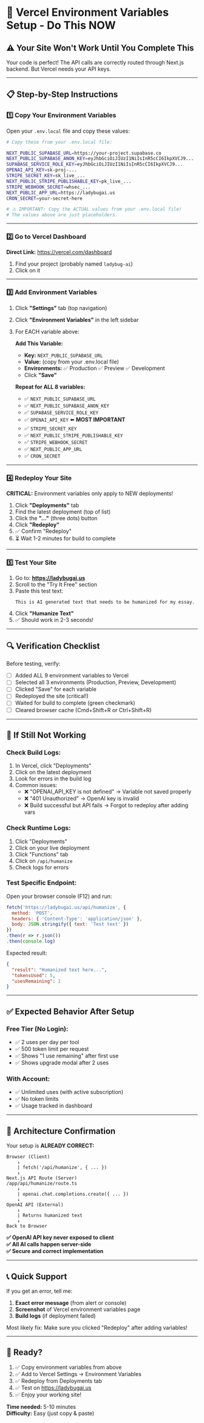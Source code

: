 # 🚀 Vercel Environment Variables Setup - Do This NOW

## ⚠️ Your Site Won't Work Until You Complete This

Your code is perfect! The API calls are correctly routed through Next.js backend. But Vercel needs your API keys.

---

## 📋 Step-by-Step Instructions

### 1️⃣ Copy Your Environment Variables

Open your `.env.local` file and copy these values:

```bash
# Copy these from your .env.local file:

NEXT_PUBLIC_SUPABASE_URL=https://your-project.supabase.co
NEXT_PUBLIC_SUPABASE_ANON_KEY=eyJhbGciOiJIUzI1NiIsInR5cCI6IkpXVCJ9...
SUPABASE_SERVICE_ROLE_KEY=eyJhbGciOiJIUzI1NiIsInR5cCI6IkpXVCJ9...
OPENAI_API_KEY=sk-proj-...
STRIPE_SECRET_KEY=sk_live_...
NEXT_PUBLIC_STRIPE_PUBLISHABLE_KEY=pk_live_...
STRIPE_WEBHOOK_SECRET=whsec_...
NEXT_PUBLIC_APP_URL=https://ladybugai.us
CRON_SECRET=your-secret-here

# ⚠️ IMPORTANT: Copy the ACTUAL values from your .env.local file!
# The values above are just placeholders.
```

---

### 2️⃣ Go to Vercel Dashboard

**Direct Link:** https://vercel.com/dashboard

1. Find your project (probably named `ladybug-ai`)
2. Click on it

---

### 3️⃣ Add Environment Variables

1. Click **"Settings"** tab (top navigation)
2. Click **"Environment Variables"** in the left sidebar
3. For EACH variable above:

   **Add This Variable:**
   - **Key:** `NEXT_PUBLIC_SUPABASE_URL`
   - **Value:** (copy from your .env.local file)
   - **Environments:** ✅ Production ✅ Preview ✅ Development
   - Click **"Save"**

   **Repeat for ALL 8 variables:**
   - ✅ `NEXT_PUBLIC_SUPABASE_URL`
   - ✅ `NEXT_PUBLIC_SUPABASE_ANON_KEY`
   - ✅ `SUPABASE_SERVICE_ROLE_KEY`
   - ✅ `OPENAI_API_KEY` ⬅️ **MOST IMPORTANT**
   - ✅ `STRIPE_SECRET_KEY`
   - ✅ `NEXT_PUBLIC_STRIPE_PUBLISHABLE_KEY`
   - ✅ `STRIPE_WEBHOOK_SECRET`
   - ✅ `NEXT_PUBLIC_APP_URL`
   - ✅ `CRON_SECRET`

---

### 4️⃣ Redeploy Your Site

**CRITICAL:** Environment variables only apply to NEW deployments!

1. Click **"Deployments"** tab
2. Find the latest deployment (top of list)
3. Click the **"..."** (three dots) button
4. Click **"Redeploy"**
5. ✅ Confirm "Redeploy"
6. ⏳ Wait 1-2 minutes for build to complete

---

### 5️⃣ Test Your Site

1. Go to: **https://ladybugai.us**
2. Scroll to the "Try It Free" section
3. Paste this test text:
   ```
   This is AI generated text that needs to be humanized for my essay.
   ```
4. Click **"Humanize Text"**
5. ✅ Should work in 2-3 seconds!

---

## 🔍 Verification Checklist

Before testing, verify:

- [ ] Added ALL 9 environment variables to Vercel
- [ ] Selected all 3 environments (Production, Preview, Development)
- [ ] Clicked "Save" for each variable
- [ ] Redeployed the site (critical!)
- [ ] Waited for build to complete (green checkmark)
- [ ] Cleared browser cache (Cmd+Shift+R or Ctrl+Shift+R)

---

## 🐛 If Still Not Working

### Check Build Logs:

1. In Vercel, click "Deployments"
2. Click on the latest deployment
3. Look for errors in the build log
4. Common issues:
   - ❌ "OPENAI_API_KEY is not defined" → Variable not saved properly
   - ❌ "401 Unauthorized" → OpenAI key is invalid
   - ❌ Build successful but API fails → Forgot to redeploy after adding vars

### Check Runtime Logs:

1. Click "Deployments"
2. Click on your live deployment
3. Click "Functions" tab
4. Click on `/api/humanize`
5. Check logs for errors

### Test Specific Endpoint:

Open your browser console (F12) and run:

```javascript
fetch('https://ladybugai.us/api/humanize', {
  method: 'POST',
  headers: { 'Content-Type': 'application/json' },
  body: JSON.stringify({ text: 'Test text' })
})
.then(r => r.json())
.then(console.log)
```

Expected result:
```json
{
  "result": "Humanized text here...",
  "tokensUsed": 5,
  "usesRemaining": 1
}
```

---

## ✅ Expected Behavior After Setup

### Free Tier (No Login):
- ✅ 2 uses per day per tool
- ✅ 500 token limit per request
- ✅ Shows "1 use remaining" after first use
- ✅ Shows upgrade modal after 2 uses

### With Account:
- ✅ Unlimited uses (with active subscription)
- ✅ No token limits
- ✅ Usage tracked in dashboard

---

## 🎯 Architecture Confirmation

Your setup is **ALREADY CORRECT:**

```
Browser (Client)
    ↓
    | fetch('/api/humanize', { ... })
    ↓
Next.js API Route (Server)
/app/api/humanize/route.ts
    ↓
    | openai.chat.completions.create({ ... })
    ↓
OpenAI API (External)
    ↓
    | Returns humanized text
    ↓
Back to Browser
```

**✅ OpenAI API key never exposed to client**  
**✅ All AI calls happen server-side**  
**✅ Secure and correct implementation**

---

## 📞 Quick Support

If you get an error, tell me:

1. **Exact error message** (from alert or console)
2. **Screenshot** of Vercel environment variables page
3. **Build logs** (if deployment failed)

Most likely fix: Make sure you clicked "Redeploy" after adding variables!

---

## 🚀 Ready?

1. ✅ Copy environment variables from above
2. ✅ Add to Vercel Settings → Environment Variables
3. ✅ Redeploy from Deployments tab
4. ✅ Test on https://ladybugai.us
5. ✅ Enjoy your working site!

**Time needed:** 5-10 minutes  
**Difficulty:** Easy (just copy & paste)

